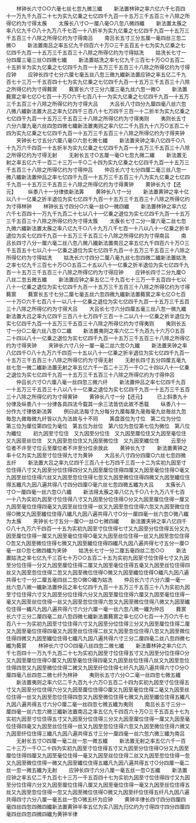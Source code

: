 <!-- { "loadSidebar": true } -->
　　林钟长六寸○○六毫七丝七忽九微三纎
　　新法置林钟之率六亿六千七百四十一万九千九百二十七为实九亿乗之七亿四千九百一十五万三千五百三十八除之所得亿约为寸得太蔟
　　太蔟长八寸○一厘八毫○八忽八微四纎
　　新法置太蔟之率八亿九千○八十九万八千七百一十八折半为实九亿乗之七亿四千九百一十五万三千五百三十八除之所得亿约为寸得南吕
　　南吕长五寸三分五厘一毫四丝三忽二微○
　　新法置南吕之率五亿九千四百六十万○三千五百五十七为实九亿乗之七亿四千九百一十五万三千五百三十八除之所得亿约为寸得姑洗
　　姑洗长七寸一分四厘三毫三丝○四微七纎
　　新法置姑洗之率七亿九千三百七十万○○五百二十五折半为实九亿乗之七亿四千九百一十五万三千五百三十八除之所得亿约为寸得应钟
　　应钟长四寸七分六厘七毫五丝八忽三微九纎新法置应钟之率五亿二千九百七十三万一千五百四十七为实九亿乗之七亿四千九百一十五万三千五百三十八除之所得亿约为寸得蕤賔
　　蕤賔长六寸三分六厘三毫九丝六忽一微○
　　新法置蕤賔之率七亿○七百一十万○六千七百八十一为实九亿乗之七亿四千九百一十五万三千五百三十八除之所得亿约为寸得大吕
　　大吕长八寸四分九厘四毫八丝六忽八微八纎新法置大吕之率九亿四千三百八十七万四千三百一十二折半为实九亿乗之七亿四千九百一十五万三千五百三十八除之所得亿约为寸得夷则
　　夷则长五寸六分六厘九毫六丝四忽四微七纎新法置夷则之率六亿二千九百九十六万○五百二十四为实九亿乗之七亿四千九百一十五万三千五百三十八除之所得亿约为寸得夹钟
　　夹钟长七寸五分六厘八毫○六忽七微七纎
　　新法置夹钟之率八亿四千○八十九万六千四百一十五折半为实九亿乗之七亿四千九百一十五万三千五百三十八除之所得亿约为寸得无射
　　无射长五寸○五厘一毫○七忽九微二纎
　　新法置无射之率五亿六千一百二十三万一千○二十四为实九亿乗之七亿四千九百一十五万三千五百三十八除之所得亿约为寸得仲吕
　　仲吕长六寸七分四厘二毫三丝八忽一微八纎新法置仲吕之率七亿四千九百一十五万三千五百三十八为实九亿乗之七亿四千九百一十五万三千五百三十八除之所得亿约为寸得黄钟
　　黄钟长九寸【还元】
　　纵黍八十一分律依新法筭
　　黄钟长八寸一分
　　新法置黄钟之率十亿以八十一亿乗之折半退位为实七亿四千九百一十五万三千五百三十八除之所得亿约为寸得林钟
　　林钟长五寸四分○六毫一丝○一微四纎
　　新法置林钟之率六亿六千七百四十一万九千九百二十七以八十一亿乗之退位为实七亿四千九百一十五万三千五百三十八除之所得亿约为寸得太簇
　　太蔟长七寸二分一厘六毫二丝七忽九微六纎新法置太蔟之率八亿九千○八十九万八千七百一十八以八十一亿乗之折半退位为实七亿四千九百一十五万三千五百三十八除之所得亿约为寸得南吕
　　南吕长四寸八分一厘六毫二丝八忽八微八纎新法置南吕之率五亿九千四百六十万○三千五百五十七以八十一亿乗之退位为实七亿四千九百一十五万三千五百三十八除之所得亿约为寸得姑洗
　　姑洗长六寸四分二厘八毫九丝七忽四微二纎新法置姑洗之率七亿九千三百七十万○○五百二十五以八十一亿乗之折半退位为实七亿四千九百一十五万三千五百三十八除之所得亿约为寸得应钟
　　应钟长四寸二分九厘○八丝二忽五微五纎
　　新法置应钟之率五亿二千九百七十三万一千五百四十七以八十一亿乗之退位为实七亿四千九百一十五万三千五百三十八除之所得亿约为寸得蕤賔
　　蕤賔长五寸七分二厘七毫五丝六忽四微九纎新法置蕤賔之率七亿○七百一十万○六千七百八十一以八十一亿乗之退位为实七亿四千九百一十五万三千五百三十八除之所得亿约为寸得大吕
　　大吕长七寸六分四厘五毫三丝八忽一微九纎新法置大吕之率九亿四千三百八十七万四千三百一十二以八十一亿乗之折半退位为实七亿四千九百一十五万三千五百三十八除之所得亿约为寸得夷则
　　夷则长五寸一分○二毫六丝八忽○二纎
　　新法置夷则之率六亿二千九百九十六万○五百二十四以八十一亿乗之退位为实七亿四千九百一十五万三千五百三十八除之所得亿约为寸得夹钟
　　夹钟长六寸八分一厘一毫二丝六忽○九纎
　　新法置夹钟之率八亿四千○八十九万六千四百一十五以八十一亿乗之折半退位为实七亿四千九百一十五万三千五百三十八除之所得亿约为寸得无射
　　无射长四寸五分四厘五毫九丝七忽一微二纎新法置无射之率五亿六千一百二十三万一千○二十四以八十一亿乗之退位为实七亿四千九百一十五万三千五百三十八除之所得亿约为寸得仲吕
　　仲吕长六寸○六厘八毫一丝四忽三微六纤
　　新法置仲吕之率七亿四千九百一十五万三千五百三十八以八十一亿乗之退位为实七亿四千九百一十五万三千五百三十八除之所得亿约为寸得黄钟
　　黄钟长八寸一分【还元】
　　已上斜黍九十分律及纵黍八十一分律各具四法今载其一余三法皆仿此故不悉载
　　纵黍八十一分作九寸律依新法筭
　　例曰此法每寸九分每分九厘每厘九毫毎毫九丝毎丝九忽毎忽九微毎微九纤皆以九为法故与十不同
　　筭盘首位为寸位　第二位为分位　第三位为厘位第四位为毫位　第五位为丝位　第六位为忽位第七位为微位　第八位为纎位
　　初九因至寸位住　又九因至分位住　又九因至厘位住又九因至毫位住　又九因至丝位住　又九因至忽位住又九因至微位住　又九因至纎位住
　　云至分位者不许至寸位云至厘位者不许至分位余放此
　　黄钟长九寸
　　新法置黄钟之率十亿为实九因至寸位住得九寸为黄钟
　　大吕长八寸四分四厘○六丝七忽四微五纤
　　新法置大吕之率九亿四千三百八十七万四千三百一十二为实初九因至寸位住得八寸又九因至分位住得四分又九因至厘位住得四厘又九因至毫位住得○毫又九因至丝位住得六丝又九因至忽位住得七忽又九因至微位住得四微又九因至纎位住得五纎凡九因八遍共得八寸四分四厘○毫六丝七忽四微五纎为大吕
　　太蔟长八寸○一厘四毫一丝六忽○八纎
　　新法得太蔟之率八亿九千○八十九万八千七百一十八为实初九因至寸位住得八寸又九因至分位住得○分又九因至厘位住得一厘又九因至毫位住得四毫又九因至丝位住得一丝又九因至忽位住得六忽又九因至微位住得○微又九因至纎位住得八纎凡九因八遍共得八寸○分一厘四毫一丝六忽○微八纎为太蔟
　　夹钟长七寸五分一厘○一丝○七微四纎
　　新法置夹钟之率八亿四千○八十九万六千四百一十五为实初九因至寸位住得七寸又九因至分位住得五分又九因至厘位住得一厘又九因至毫位住得○毫又九因至丝位住得一丝又九因至忽位住得○忽又九因至微位住得七微又九因至纎位住得四纎凡九因八遍共得七寸五分一厘○毫一丝○忽七微四纎为夹钟
　　姑洗长七寸一分二厘五毫四丝二忽○○
　　新法置姑洗之率七亿九千三百七十万○○五百二十五为实初九因至寸位住得七寸又九因至分位住得一分又九因至厘位住得二厘又九因至毫位住得五毫又九因至丝位住得四丝又九因至忽位住得二忽又九因至微位住得○微又九因至纎位住得○纎凡九因八遍共得七寸一分二厘五毫四丝二忽○微○纎为姑洗
　　仲吕长六寸六分六厘一毫一丝六忽八微一纎新法置仲吕之率七亿四千九百一十五万三千五百三十八为实初九因至寸位住得六寸又九因至分位住得六分又九因至厘位住得六厘又九因至毫位住得一毫又九因至丝位住得一丝又九因至忽位住得六忽又九因至微位住得八微又九因至纎位住得一纎凡九因八遍共得六寸六分六厘一毫一丝六忽八微一纎为仲吕
　　蕤賔长六寸三分二厘四毫二丝八忽四微七纎新法置蕤賔之率七亿○七百一十万○六千七百八十一为实初九因至寸位住得六寸又九因至分位住得三分又九因至厘位住得二厘又九因至毫位住得四毫又九因至丝位住得二丝又九因至忽位住得八忽又九因至微位住得四微又九因至纎位住得七纎凡九因八遍共得六寸三分二厘四毫二丝八忽四微七纎为蕤賔
　　林钟长六寸○○四毫八丝四忽二微七纎
　　新法置林钟之率六亿六千七百四十一万九千九百二十七为实初九因至寸位住得五寸又九因至分位住得○分又九因至厘位住得○厘又九因至毫位住得四毫又九因至丝位住得八丝又九因至忽位住得四忽又九因至微位住得二微又九因至纤位住得七纤凡九因八遍共得六寸○分○厘四毫八丝四忽二微七纤为林钟
　　夷则长五寸六分○二毫一丝四忽七微五纎
　　新法置夷则之率六亿二千九百九十六万○五百二十四为实初九因至寸位住得五寸又九因至分位住得六分又九因至厘位住得○厘又九因至毫位住得二毫又九因至丝位住得一丝又九因至忽位住得四忽又九因至微位住得七微又九因至纎位住得五纎凡九因八遍共得五寸六分○厘二毫一丝四忽七微五纎为夷则
　　南吕长五寸三分一厘四毫一丝六忽六微三纎新法置南吕之率五亿九千四百六十万○三千五百五十七为实初九因至寸位住得五寸又九因至分位住得三分又九因至厘位住得一厘又九因至毫位住得四毫又九因至丝位住得一丝又九因至忽位住得六忽又九因至微位住得六微又九因至纤位住得三纎凡九因八遍共得五寸三分一厘四毫一丝六忽六微三纎为南吕
　　无射长五寸○四厘一毫二丝一忽一微五纎
　　新法置无射之率五亿六千一百二十三万一千○二十四为实初九因至寸位住得五寸又九因至分位住得○分又九因至厘位住得四厘又九因至毫位住得一毫又九因至丝位住得二丝又九因至忽位住得一忽又九因至微位住得一微又九因至纎位住得五纎凡九因八遍共得五寸○分四厘一毫二丝一忽一微五纎为无射
　　应钟长四寸六分八厘一毫五丝一忽○五纎
　　新法置应钟之率五亿二千九百七十三万一千五百四十七为实初九因至寸位住得四寸又九因至分位住得六分又九因至厘位住得八厘又九因至毫位住得一毫又九因至丝位住得五丝又九因至忽位住得一忽又九因至微位住得○微又九因至纤位住得五纤凡九因八遍共得四寸六分八厘一毫五丝一忽○微五纤为应钟
　　黄钟半律长四寸四分四厘四毫四丝四忽四微四纎新法置黄钟半率五亿为实八因九归亿约为寸得四寸四分四厘四毫四丝四忽四微四纎为黄钟半律
